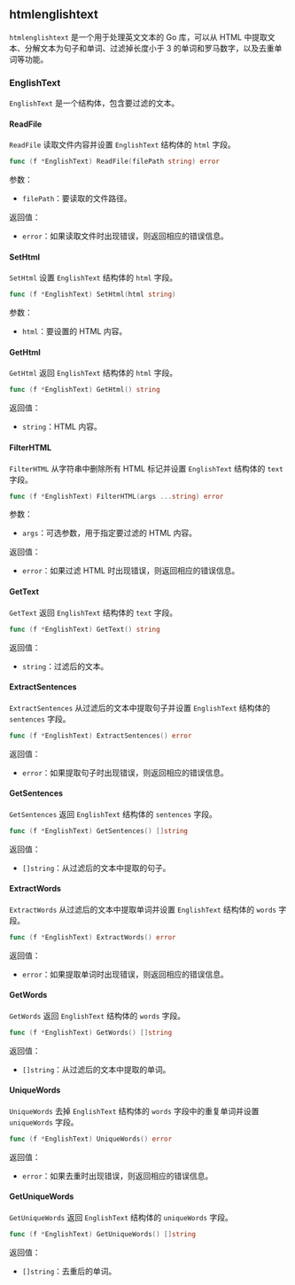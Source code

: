 ## htmlenglishtext

`htmlenglishtext` 是一个用于处理英文文本的 Go 库，可以从 HTML 中提取文本、分解文本为句子和单词、过滤掉长度小于 3 的单词和罗马数字，以及去重单词等功能。

### EnglishText

`EnglishText` 是一个结构体，包含要过滤的文本。

#### ReadFile

`ReadFile` 读取文件内容并设置 `EnglishText` 结构体的 `html` 字段。

```go
func (f *EnglishText) ReadFile(filePath string) error
```

参数：

- `filePath`：要读取的文件路径。

返回值：

- `error`：如果读取文件时出现错误，则返回相应的错误信息。

#### SetHtml

`SetHtml` 设置 `EnglishText` 结构体的 `html` 字段。

```go
func (f *EnglishText) SetHtml(html string)
```

参数：

- `html`：要设置的 HTML 内容。

#### GetHtml

`GetHtml` 返回 `EnglishText` 结构体的 `html` 字段。

```go
func (f *EnglishText) GetHtml() string
```

返回值：

- `string`：HTML 内容。

#### FilterHTML

`FilterHTML` 从字符串中删除所有 HTML 标记并设置 `EnglishText` 结构体的 `text` 字段。

```go
func (f *EnglishText) FilterHTML(args ...string) error
```

参数：

- `args`：可选参数，用于指定要过滤的 HTML 内容。

返回值：

- `error`：如果过滤 HTML 时出现错误，则返回相应的错误信息。

#### GetText

`GetText` 返回 `EnglishText` 结构体的 `text` 字段。

```go
func (f *EnglishText) GetText() string
```

返回值：

- `string`：过滤后的文本。

#### ExtractSentences

`ExtractSentences` 从过滤后的文本中提取句子并设置 `EnglishText` 结构体的 `sentences` 字段。

```go
func (f *EnglishText) ExtractSentences() error
```

返回值：

- `error`：如果提取句子时出现错误，则返回相应的错误信息。

#### GetSentences

`GetSentences` 返回 `EnglishText` 结构体的 `sentences` 字段。

```go
func (f *EnglishText) GetSentences() []string
```

返回值：

- `[]string`：从过滤后的文本中提取的句子。

#### ExtractWords

`ExtractWords` 从过滤后的文本中提取单词并设置 `EnglishText` 结构体的 `words` 字段。

```go
func (f *EnglishText) ExtractWords() error
```

返回值：

- `error`：如果提取单词时出现错误，则返回相应的错误信息。

#### GetWords

`GetWords` 返回 `EnglishText` 结构体的 `words` 字段。

```go
func (f *EnglishText) GetWords() []string
```

返回值：

- `[]string`：从过滤后的文本中提取的单词。

#### UniqueWords

`UniqueWords` 去掉 `EnglishText` 结构体的 `words` 字段中的重复单词并设置 `uniqueWords` 字段。

```go
func (f *EnglishText) UniqueWords() error
```

返回值：

- `error`：如果去重时出现错误，则返回相应的错误信息。

#### GetUniqueWords

`GetUniqueWords` 返回 `EnglishText` 结构体的 `uniqueWords` 字段。

```go
func (f *EnglishText) GetUniqueWords() []string
```

返回值：

- `[]string`：去重后的单词。
